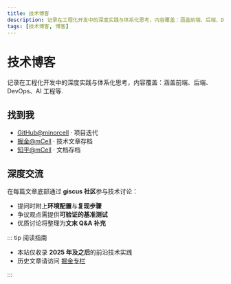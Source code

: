 ```yaml
---
title: 技术博客
description: 记录在工程化开发中的深度实践与体系化思考，内容覆盖：涵盖前端、后端、DevOps、AI 工程等.
tags: [技术博客, 博客]
---
```


# 技术博客

记录在工程化开发中的深度实践与体系化思考，内容覆盖：涵盖前端、后端、DevOps、AI 工程等.

## 找到我

- [GitHub@minorcell](https://github.com/minorcell) · 项目迭代
- [掘金@mCell](https://juejin.cn/user/2280829967146779) · 技术文章存档
- [知乎@mCell](https://www.zhihu.com/people/yue-guang-luo-zai-zuo-shou-shang-49-70) · 文档存档

## 深度交流

在每篇文章底部通过 **giscus 社区**参与技术讨论：

- 提问时附上**环境配置**与**复现步骤**
- 争议观点需提供**可验证的基准测试**
- 优质讨论将整理为**文末 Q&A 补充**

::: tip 阅读指南

- 本站仅收录 **2025 年及之后**的前沿技术实践
- 历史文章请访问 [掘金专栏](https://juejin.cn/user/2280829967146779/posts)

:::
